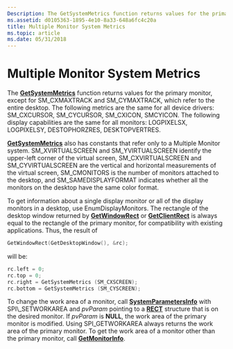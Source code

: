 ```yaml
---
Description: The GetSystemMetrics function returns values for the primary monitor, except for SM\_CXMAXTRACK and SM\_CYMAXTRACK, which refer to the entire desktop.
ms.assetid: d0105363-1895-4e10-8a33-648a6fc4c20a
title: Multiple Monitor System Metrics
ms.topic: article
ms.date: 05/31/2018
---
```


# Multiple Monitor System Metrics

The [**GetSystemMetrics**](https://msdn.microsoft.com/library/ms724385(v=VS.85).aspx) function returns values for the primary monitor, except for SM\_CXMAXTRACK and SM\_CYMAXTRACK, which refer to the entire desktop. The following metrics are the same for all device drivers: SM\_CXCURSOR, SM\_CYCURSOR, SM\_CXICON, SMCYICON. The following display capabilities are the same for all monitors: LOGPIXELSX, LOGPIXELSY, DESTOPHORZRES, DESKTOPVERTRES.

[**GetSystemMetrics**](https://msdn.microsoft.com/library/ms724385(v=VS.85).aspx) also has constants that refer only to a Multiple Monitor system. SM\_XVIRTUALSCREEN and SM\_YVIRTUALSCREEN identify the upper-left corner of the virtual screen, SM\_CXVIRTUALSCREEN and SM\_CYVIRTUALSCREEN are the vertical and horizontal measurements of the virtual screen, SM\_CMONITORS is the number of monitors attached to the desktop, and SM\_SAMEDISPLAYFORMAT indicates whether all the monitors on the desktop have the same color format.

To get information about a single display monitor or all of the display monitors in a desktop, use EnumDisplayMonitors. The rectangle of the desktop window returned by [**GetWindowRect**](https://msdn.microsoft.com/library/ms633519(v=VS.85).aspx) or [**GetClientRect**](https://msdn.microsoft.com/library/ms633503(v=VS.85).aspx) is always equal to the rectangle of the primary monitor, for compatibility with existing applications. Thus, the result of


```C++
GetWindowRect(GetDesktopWindow(), &rc);
```



will be:


```C++
rc.left = 0; 
rc.top = 0; 
rc.right = GetSystemMetrics (SM_CXSCREEN); 
rc.bottom = GetSystemMetrics (SM_CYSCREEN);
```



To change the work area of a monitor, call [**SystemParametersInfo**](https://msdn.microsoft.com/library/ms724947(v=VS.85).aspx) with SPI\_SETWORKAREA and *pvParam* pointing to a [**RECT**](https://msdn.microsoft.com/en-us/library/Dd162897(v=VS.85).aspx) structure that is on the desired monitor. If *pvParam* is **NULL**, the work area of the primary monitor is modified. Using SPI\_GETWORKAREA always returns the work area of the primary monitor. To get the work area of a monitor other than the primary monitor, call [**GetMonitorInfo**](/windows/desktop/api/Winuser/nf-winuser-getmonitorinfoa).

 

 



